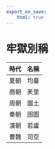 ```yaml
---
export_on_save:
    html: true
---
```


# 牢獄別稱

時代|名稱
--|--
夏朝|均臺
商朝|羑里
周朝|圜土
秦朝|囹圄
漢朝|若盧
曹魏|司空